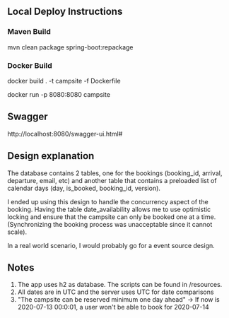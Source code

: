 ## Local Deploy Instructions
### Maven Build
mvn clean package spring-boot:repackage
### Docker Build
docker build . -t campsite -f Dockerfile

docker run -p 8080:8080 campsite

## Swagger
http://localhost:8080/swagger-ui.html#

## Design explanation
The database contains 2 tables, one for the bookings (booking_id, arrival, departure, email, etc) and another table that contains a 
preloaded list of calendar days (day, is_booked, booking_id, version). 

I ended up using this design to handle the concurrency aspect of the booking. Having the table
date_availability allows me to use optimistic locking and ensure that the campsite can only be booked one at a time.
(Synchronizing the booking process was unacceptable since it cannot scale).

In a real world scenario, I would probably go for a event source design.

## Notes
1. The app uses h2 as database. The scripts can be found in /resources.
2. All dates are in UTC and the server uses UTC for date comparisons
3. "The campsite can be reserved minimum one day ahead" -> If now is 2020-07-13 00:0:01, a user won't be able to book 
for 2020-07-14 
